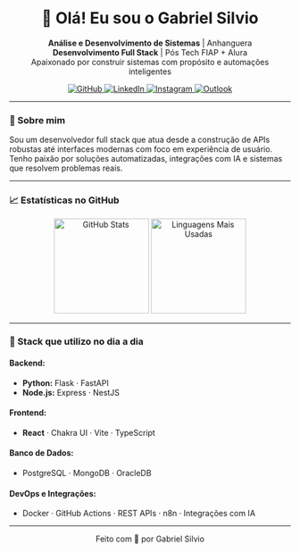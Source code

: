 <h1 align="center">👋 Olá! Eu sou o Gabriel Silvio</h1>

<p align="center">
  <strong>Análise e Desenvolvimento de Sistemas</strong> | Anhanguera<br/>
  <strong>Desenvolvimento Full Stack</strong> | Pós Tech FIAP + Alura<br/>
  Apaixonado por construir sistemas com propósito e automações inteligentes
</p>

<p align="center">
  <a href="https://github.com/gab-szz" target="_blank">
    <img src="https://img.shields.io/badge/GitHub-100000?style=for-the-badge&logo=github&logoColor=white" alt="GitHub" />
  </a>
  <a href="https://www.linkedin.com/in/gabriel-silvio-a69a77266/" target="_blank">
    <img src="https://img.shields.io/badge/LinkedIn-0077B5?style=for-the-badge&logo=linkedin&logoColor=white" alt="LinkedIn" />
  </a>
  <a href="https://www.instagram.com/gab.szz/" target="_blank">
    <img src="https://img.shields.io/badge/Instagram-E4405F?style=for-the-badge&logo=instagram&logoColor=white" alt="Instagram" />
  </a>
  <a href="mailto:silvio.apad@outlook.com" target="_blank">
    <img src="https://img.shields.io/badge/Outlook-0078D4?style=for-the-badge&logo=microsoft-outlook&logoColor=white" alt="Outlook" />
  </a>
</p>

---

### 🚀 Sobre mim

Sou um desenvolvedor full stack que atua desde a construção de APIs robustas até interfaces modernas com foco em experiência de usuário. Tenho paixão por soluções automatizadas, integrações com IA e sistemas que resolvem problemas reais.

---

### 📈 Estatísticas no GitHub

<div align="center">
  <img height="170px" src="https://github-readme-stats.vercel.app/api?username=gab-szz&show_icons=true&theme=radical&custom_title=Estatísticas+do+GitHub" alt="GitHub Stats"/>
  <img height="170px" src="https://github-readme-stats.vercel.app/api/top-langs/?username=gab-szz&layout=compact&langs_count=8&theme=radical" alt="Linguagens Mais Usadas"/>
</div>

---

### 🧰 Stack que utilizo no dia a dia

#### Backend:
- **Python:** Flask · FastAPI
- **Node.js:** Express · NestJS

#### Frontend:
- **React** · Chakra UI · Vite · TypeScript

#### Banco de Dados:
- PostgreSQL · MongoDB · OracleDB

#### DevOps e Integrações:
- Docker · GitHub Actions · REST APIs · n8n · Integrações com IA

---

<p align="center">
  Feito com 💙 por Gabriel Silvio
</p>

